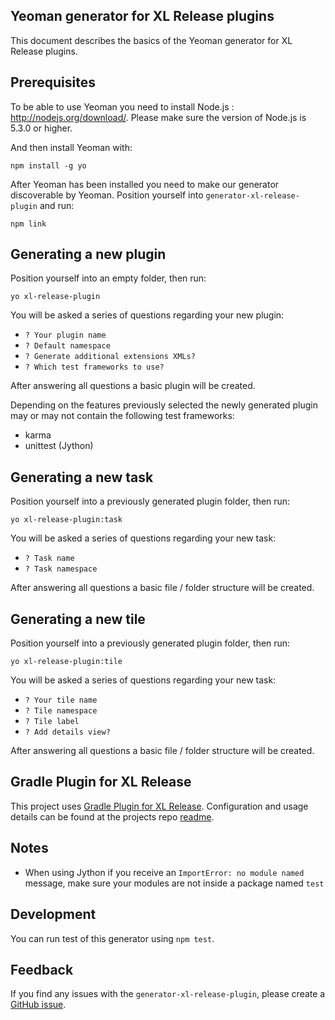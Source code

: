 ## Yeoman generator for XL Release plugins

This document describes the basics of the Yeoman generator for XL Release plugins.

## Prerequisites

 To be able to use Yeoman you need to install Node.js : http://nodejs.org/download/. Please make sure the version of Node.js is 5.3.0 or higher.
 
 And then install Yeoman with:
 
 `npm install -g yo`
 
 After Yeoman has been installed you need to make our generator discoverable by Yeoman. Position yourself into `generator-xl-release-plugin` and run:
 
 `npm link`
 
## Generating a new plugin

Position yourself into an empty folder, then run:

`yo xl-release-plugin`

You will be asked a series of questions regarding your new plugin:

* `? Your plugin name`
* `? Default namespace`
* `? Generate additional extensions XMLs?`
* `? Which test frameworks to use?`

After answering all questions a basic plugin will be created. 

Depending on the features previously selected the newly generated plugin may or may not contain the following test frameworks:

* karma  
* unittest (Jython)

## Generating a new task

Position yourself into a previously generated plugin folder, then run:

`yo xl-release-plugin:task`

You will be asked a series of questions regarding your new task:

* `? Task name`
* `? Task namespace`

After answering all questions a basic file / folder structure will be created.

## Generating a new tile

Position yourself into a previously generated plugin folder, then run:

`yo xl-release-plugin:tile`

You will be asked a series of questions regarding your new task:

* `? Your tile name`
* `? Tile namespace`
* `? Tile label`
* `? Add details view?`

After answering all questions a basic file / folder structure will be created.

## Gradle Plugin for XL Release

This project uses [Gradle Plugin for XL Release](https://github.com/xebialabs/gradle-xl-release-plugin-plugin). Configuration and usage details can be found at the projects repo [readme](https://github.com/xebialabs/gradle-xl-release-plugin-plugin/blob/master/README.md).

## Notes

* When using Jython if you receive an `ImportError: no module named` message, make sure your modules are not inside a package named `test`

## Development

You can run test of this generator using `npm test`.

## Feedback

If you find any issues with the `generator-xl-release-plugin`, please create a [GitHub issue](https://github.com/xebialabs/generator-xl-release-plugin/issues).